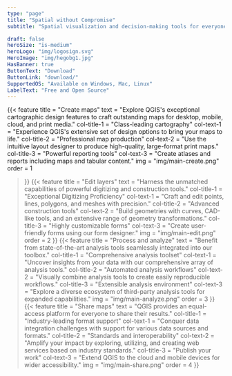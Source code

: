 ```yaml
---
type: "page"
title: "Spatial without Compromise"
subtitle: "Spatial visualization and decision-making tools for everyone"

draft: false
heroSize: "is-medium"
heroLogo: "img/logosign.svg"
HeroImage: "img/hegobg1.jpg"
HasBanner: true
ButtonText: "Download" 
ButtonLink: "download/"
SupportedOS: "Available on Windows, Mac, Linux"
LabelText: "Free and Open Source"
---
```


{{< feature
title = "Create maps"
text = "Explore QGIS's exceptional cartographic design features to craft outstanding maps for desktop, mobile, cloud, and print media."
col-title-1 = "Class-leading cartography"
col-text-1 = "Experience QGIS's extensive set of design options to bring your maps to life."
col-title-2 = "Professional map production"
col-text-2 = "Use the intuitive layout designer to produce high-quality, large-format print maps."
col-title-3 = "Powerful reporting tools"
col-text-3 = "Create atlases and reports including maps and tabular content."
img = "img/main-create.png"
order = 1
>}}
{{< feature
title = "Edit layers"
text = "Harness the unmatched capabilities of powerful digitizing and construction tools."
col-title-1 = "Exceptional Digitizing Proficiency"
col-text-1 = "Craft and edit points, lines, polygons, and meshes with precision."
col-title-2 = "Advanced construction tools"
col-text-2 = "Build geometries with curves, CAD-like tools, and an extensive range of geometry transformations."
col-title-3 = "Highly customizable forms"
col-text-3 = "Create user-friendly forms using our form designer."
img = "img/main-edit.png"
order = 2
>}}
{{< feature
title = "Process and analyze"
text = "Benefit from state-of-the-art analysis tools seamlessly integrated into our toolbox."
col-title-1 = "Comprehensive analysis toolset"
col-text-1 = "Uncover insights from your data with our comprehensive array of analysis tools."
col-title-2 = "Automated analysis workflows"
col-text-2 = "Visually combine analysis tools to create easily reproducible workflows."
col-title-3 = "Extensible analysis environment"
col-text-3 = "Explore a diverse ecosystem of third-party analysis tools for expanded capabilities."
img = "img/main-analyze.png"
order = 3
>}}
{{< feature
title = "Share maps"
text = "QGIS provides an equal-access platform for everyone to share their results."
col-title-1 = "Industry-leading format support"
col-text-1 = "Conquer data integration challenges with support for various data sources and formats."
col-title-2 = "Standards and interoperability"
col-text-2 = "Amplify your impact by exploring, utilizing, and creating web services based on industry standards."
col-title-3 = "Publish your work"
col-text-3 = "Extend QGIS to the cloud and mobile devices for wider accessibility."
img = "img/main-share.png"
order = 4
>}}
